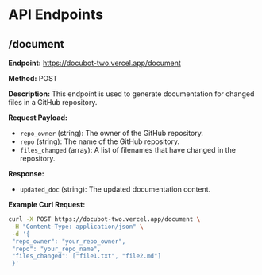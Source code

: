 # API Endpoints

## /document

**Endpoint:** https://docubot-two.vercel.app/document

**Method:** POST

**Description:** This endpoint is used to generate documentation for changed files in a GitHub repository.

**Request Payload:**
- `repo_owner` (string): The owner of the GitHub repository.
- `repo` (string): The name of the GitHub repository.
- `files_changed` (array): A list of filenames that have changed in the repository.

**Response:**
- `updated_doc` (string): The updated documentation content.

**Example Curl Request:**
```bash
curl -X POST https://docubot-two.vercel.app/document \
 -H "Content-Type: application/json" \
 -d '{
 "repo_owner": "your_repo_owner",
 "repo": "your_repo_name",
 "files_changed": ["file1.txt", "file2.md"]
 }'
```
